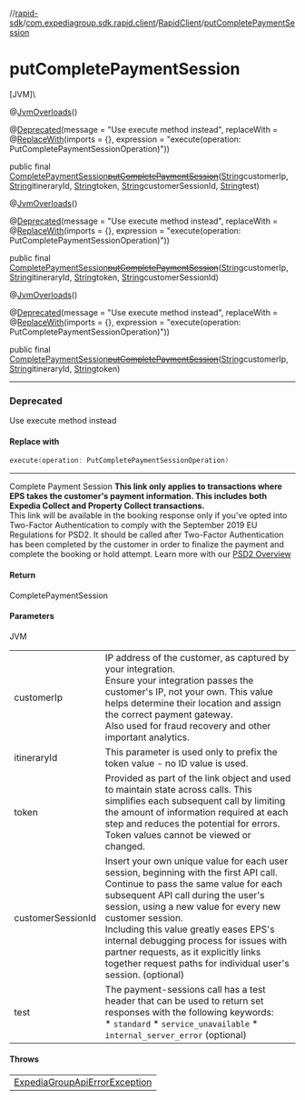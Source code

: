//[rapid-sdk](../../../index.md)/[com.expediagroup.sdk.rapid.client](../index.md)/[RapidClient](index.md)/[putCompletePaymentSession](put-complete-payment-session.md)

# putCompletePaymentSession

[JVM]\

@[JvmOverloads](https://kotlinlang.org/api/latest/jvm/stdlib/kotlin.jvm/-jvm-overloads/index.html)()

@[Deprecated](https://kotlinlang.org/api/latest/jvm/stdlib/kotlin/-deprecated/index.html)(message = &quot;Use execute method instead&quot;, replaceWith = @[ReplaceWith](https://kotlinlang.org/api/latest/jvm/stdlib/kotlin/-replace-with/index.html)(imports = {}, expression = &quot;execute(operation: PutCompletePaymentSessionOperation)&quot;))

public final [CompletePaymentSession](../../com.expediagroup.sdk.rapid.models/-complete-payment-session/index.md)[~~putCompletePaymentSession~~](put-complete-payment-session.md)([String](https://docs.oracle.com/javase/8/docs/api/java/lang/String.html)customerIp, [String](https://docs.oracle.com/javase/8/docs/api/java/lang/String.html)itineraryId, [String](https://docs.oracle.com/javase/8/docs/api/java/lang/String.html)token, [String](https://docs.oracle.com/javase/8/docs/api/java/lang/String.html)customerSessionId, [String](https://docs.oracle.com/javase/8/docs/api/java/lang/String.html)test)

@[JvmOverloads](https://kotlinlang.org/api/latest/jvm/stdlib/kotlin.jvm/-jvm-overloads/index.html)()

@[Deprecated](https://kotlinlang.org/api/latest/jvm/stdlib/kotlin/-deprecated/index.html)(message = &quot;Use execute method instead&quot;, replaceWith = @[ReplaceWith](https://kotlinlang.org/api/latest/jvm/stdlib/kotlin/-replace-with/index.html)(imports = {}, expression = &quot;execute(operation: PutCompletePaymentSessionOperation)&quot;))

public final [CompletePaymentSession](../../com.expediagroup.sdk.rapid.models/-complete-payment-session/index.md)[~~putCompletePaymentSession~~](put-complete-payment-session.md)([String](https://docs.oracle.com/javase/8/docs/api/java/lang/String.html)customerIp, [String](https://docs.oracle.com/javase/8/docs/api/java/lang/String.html)itineraryId, [String](https://docs.oracle.com/javase/8/docs/api/java/lang/String.html)token, [String](https://docs.oracle.com/javase/8/docs/api/java/lang/String.html)customerSessionId)

@[JvmOverloads](https://kotlinlang.org/api/latest/jvm/stdlib/kotlin.jvm/-jvm-overloads/index.html)()

@[Deprecated](https://kotlinlang.org/api/latest/jvm/stdlib/kotlin/-deprecated/index.html)(message = &quot;Use execute method instead&quot;, replaceWith = @[ReplaceWith](https://kotlinlang.org/api/latest/jvm/stdlib/kotlin/-replace-with/index.html)(imports = {}, expression = &quot;execute(operation: PutCompletePaymentSessionOperation)&quot;))

public final [CompletePaymentSession](../../com.expediagroup.sdk.rapid.models/-complete-payment-session/index.md)[~~putCompletePaymentSession~~](put-complete-payment-session.md)([String](https://docs.oracle.com/javase/8/docs/api/java/lang/String.html)customerIp, [String](https://docs.oracle.com/javase/8/docs/api/java/lang/String.html)itineraryId, [String](https://docs.oracle.com/javase/8/docs/api/java/lang/String.html)token)

---

### Deprecated

Use execute method instead

#### Replace with

```kotlin
execute(operation: PutCompletePaymentSessionOperation)
```
---

Complete Payment Session <b>This link only applies to transactions where EPS takes the customer's payment information. This includes both Expedia Collect and Property Collect transactions.</b><br> This link will be available in the booking response only if you've opted into Two-Factor Authentication to comply with the September 2019 EU Regulations for PSD2. It should be called after Two-Factor Authentication has been completed by the customer in order to finalize the payment and complete the booking or hold attempt. Learn more with our [PSD2 Overview](https://developers.expediagroup.com/docs/rapid/lodging/booking/psd2-regulation)

#### Return

CompletePaymentSession

#### Parameters

JVM

| | |
|---|---|
| customerIp | IP address of the customer, as captured by your integration.<br> Ensure your integration passes the customer's IP, not your own. This value helps determine their location and assign the correct payment gateway.<br> Also used for fraud recovery and other important analytics. |
| itineraryId | This parameter is used only to prefix the token value - no ID value is used.<br> |
| token | Provided as part of the link object and used to maintain state across calls. This simplifies each subsequent call by limiting the amount of information required at each step and reduces the potential for errors. Token values cannot be viewed or changed. |
| customerSessionId | Insert your own unique value for each user session, beginning with the first API call. Continue to pass the same value for each subsequent API call during the user's session, using a new value for every new customer session.<br> Including this value greatly eases EPS's internal debugging process for issues with partner requests, as it explicitly links together request paths for individual user's session.  (optional) |
| test | The payment-sessions call has a test header that can be used to return set responses with the following keywords:<br> * `standard` * `service_unavailable` * `internal_server_error`  (optional) |

#### Throws

| |
|---|
| [ExpediaGroupApiErrorException](../../com.expediagroup.sdk.rapid.models.exception/-expedia-group-api-error-exception/index.md) |
